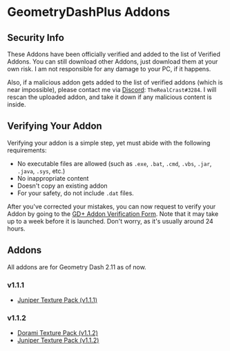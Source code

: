 # GeometryDashPlus Addons

## Security Info
These Addons have been officially verified and added to the list of Verified Addons. You can still download other Addons, just download them at your own risk. I am not responsible for any damage to your PC, if it happens.

Also, if a malicious addon gets added to the list of verified addons (which is near impossible), please contact me via [Discord](https://www.discord.com): `TheRealCrast#3284`. I will rescan the uploaded addon, and take it down if any malicious content is inside.

## Verifying Your Addon
Verifying your addon is a simple step, yet must abide with the following requirements:

* No executable files are allowed (such as ``.exe``, ``.bat``, ``.cmd``, ``.vbs``, ``.jar``, ``.java``, ``.sys``, etc.)
* No inappropriate content
* Doesn't copy an existing addon
* For your safety, do not include ``.dat`` files.

After you've corrected your mistakes, you can now request to verify your Addon by going to the [GD+ Addon Verification Form](https://docs.google.com/forms/d/e/1FAIpQLSct92OebFTNP2z0GErLsmhe66pSUHrlUv71dEt8SYJNFeE1EQ/viewform). Note that it may take up to a week before it is launched. Don't worry, as it's usually around 24 hours.

## Addons
All addons are for Geometry Dash 2.11 as of now.

### v1.1.1
* [Juniper Texture Pack (v1.1.1)](http://www.mediafire.com/file/aoe9xkw09bxknzn/Juniper_Texture_Pack.zip/file)

### v1.1.2
* [Dorami Texture Pack (v1.1.2)](https://www.mediafire.com/file/agt5nphzbci8s0e/Dorami+Texture+Pack.zip/file)
* [Juniper Texture Pack (v1.1.2)](https://www.mediafire.com/file/w601f1xz7572hcf/Juniper+Texture+Pack+v1.1.2.zip/file)
